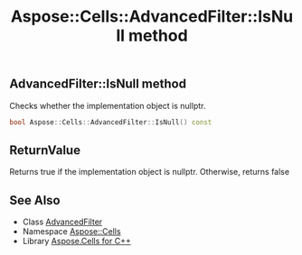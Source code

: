 ﻿---
title: Aspose::Cells::AdvancedFilter::IsNull method
linktitle: IsNull
second_title: Aspose.Cells for C++ API Reference
description: 'Aspose::Cells::AdvancedFilter::IsNull method. Checks whether the implementation object is nullptr in C++.'
type: docs
weight: 500
url: /cpp/aspose.cells/advancedfilter/isnull/
---
## AdvancedFilter::IsNull method


Checks whether the implementation object is nullptr.

```cpp
bool Aspose::Cells::AdvancedFilter::IsNull() const
```


## ReturnValue

Returns true if the implementation object is nullptr. Otherwise, returns false

## See Also

* Class [AdvancedFilter](../)
* Namespace [Aspose::Cells](../../)
* Library [Aspose.Cells for C++](../../../)
